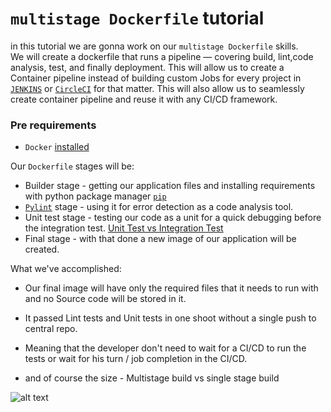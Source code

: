 # **`multistage Dockerfile` tutorial**
in this tutorial we are gonna work on our `multistage Dockerfile` skills.  
We will create a dockerfile that runs a pipeline — covering build, lint,code analysis, test, and finally deployment.
This will allow us to create a Container pipeline instead of building custom Jobs for every
project in [`JENKINS`](https://www.jenkins.io/doc/book/) or [`CircleCI`](https://circleci.com/product/) for that matter.
This will also allow us to seamlessly create container pipeline and reuse it with any CI/CD framework.

### Pre requirements 
- `Docker` [installed](https://docs.docker.com/get-docker/)

Our `Dockerfile` stages will be:
* Builder stage - getting our application files and installing requirements with python package manager [`pip`](https://www.w3schools.com/python/python_pip.asp)
* [`Pylint`](https://www.pylint.org/) stage - using it for error detection as a code analysis tool.
* Unit test stage - testing our code as a unit for a quick debugging before the integration test. [Unit Test vs Integration Test](https://www.guru99.com/unit-test-vs-integration-test.html) 
* Final stage - with that done a new image of our application will be created.

What we've accomplished:

- Our final image will have only the required files that it needs to run with and no Source code will be stored in it.

- It passed Lint tests and Unit tests in one shoot without a single push to central repo.

- Meaning that the developer don't need to wait for a CI/CD to run the tests or wait for his turn / job completion in the CI/CD.

- and of course the size - Multistage build vs single stage build

![alt text](https://github.com/tpaz1/multi-stage_tutorial/blob/master/Screenshot%20from%202020-10-19%2023-52-42.png)
